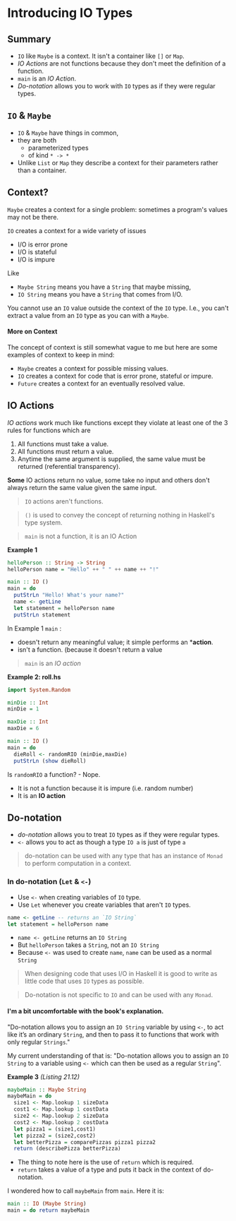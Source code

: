 # Introducing IO Types

## Summary
- `IO` like `Maybe` is a context. It isn't a container like `[]` or `Map`.
- *IO Actions* are not functions because they don't meet the definition of a function.
- `main` is an *IO Action*.
- *Do-notation* allows you to work with `IO` types as if they were regular types.


## `IO` & `Maybe`
- `IO` & `Maybe` have things in common,
- they are both 
  - parameterized types
  - of kind `* -> *`
- Unlike `List` or `Map` they describe a context for their parameters rather than a container.

## Context?
`Maybe` creates a context for a single problem: sometimes a program's values may not be there.

`IO` creates a context for a wide variety of issues
- I/O is error prone
- I/O is stateful
- I/O is impure

Like
- `Maybe String` means you have a `String` that maybe missing, 
- `IO String` means you have a `String` that comes from I/O.

You cannot use an `IO` value outside the context of the `IO` type. I.e., you can't extract a value from an `IO` type as you can with a `Maybe`.

#### More on Context

The concept of context is still somewhat vague to me but here are some examples of context to keep in mind:
- `Maybe` creates a context for possible missing values.
- `IO` creates a context for code that is error prone, stateful or impure.
- `Future` creates a context for an eventually resolved value.

## IO Actions

*IO actions* work much like functions except they violate at least one of the 3 rules for functions which are
1. All functions must take a value.
2. All functions must return a value.
3. Anytime the same argument is supplied, the same value must be returned (referential transparency).

**Some** IO actions return no value, some take no input and others don't always return the same value given the same input.

> `IO` actions aren't functions.

> `()` is used to convey the concept of returning nothing in Haskell's type system.

> `main` is not a function, it is an IO Action

**Example 1**
```haskell
helloPerson :: String -> String
helloPerson name = "Hello" ++ " " ++ name ++ "!"

main :: IO ()
main = do
  putStrLn "Hello! What's your name?"
  name <- getLine
  let statement = helloPerson name
  putStrLn statement

```

In Example 1 `main` :
- doesn't return any meaningful value; it simple performs an ***action**.
- isn't a function. (because it doesn't return a value
 
> `main` is an  *IO action*


**Example 2: roll.hs**
```haskell
import System.Random

minDie :: Int
minDie = 1

maxDie :: Int
maxDie = 6

main :: IO ()
main = do
  dieRoll <- randomRIO (minDie,maxDie)
  putStrLn (show dieRoll)
```

Is `randomRIO` a function? - Nope.
- It is not a function because it is impure (i.e. random number)
- It is an **IO action**

## Do-notation

- *do-notation* allows you to treat `IO` types as if they were regular types.
- `<-` allows you to act as though a type `IO a` is just of type `a`

> do-notation can be used with any type that has an instance of `Monad` to perform computation in a context.

### In do-notation (`Let` & `<-`)
- Use `<-` when creating variables of `IO` type.
- Use `Let` whenever you create variables that aren't `IO` types.

```haskell
name <- getLine -- returns an `IO String`
let statement = helloPerson name
```

- `name <- getLine` returns an `IO String`
- But `helloPerson` takes a `String`, not an `IO String`
- Because `<-` was used to create `name`, `name` can be used as a normal `String`

> When designing code that uses I/O in Haskell it is good to write as little code that uses `IO` types as possible.

> Do-notation is not specific to `IO` and can be used with any `Monad`.

#### I'm a bit uncomfortable with the book's explanation.

 "Do-notation allows you to assign an `IO String` variable by using `<-`, to act like it’s an ordinary `String`, and then to pass it to functions that work with only regular `Strings`."

My current understanding of that is: "Do-notation allows you to assign an `IO String` to a variable using `<-` which can then be used as a regular `String`".

**Example 3**
*(Listing 21.12)*
```haskell
maybeMain :: Maybe String
maybeMain = do
  size1 <- Map.lookup 1 sizeData
  cost1 <- Map.lookup 1 costData
  size2 <- Map.lookup 2 sizeData
  cost2 <- Map.lookup 2 costData
  let pizza1 = (size1,cost1)
  let pizza2 = (size2,cost2)
  let betterPizza = comparePizzas pizza1 pizza2
  return (describePizza betterPizza)
```

- The thing to note here is the use of `return` which is required.
- `return` takes a value of a type and puts it back in the context of do-notation.

I wondered how to call `maybeMain` from `main`. Here it is:
```haskell
main :: IO (Maybe String)
main = do return maybeMain
```